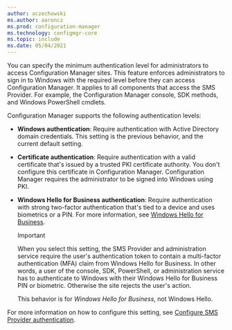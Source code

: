 ```yaml
---
author: aczechowski
ms.author: aaroncz
ms.prod: configuration-manager
ms.technology: configmgr-core
ms.topic: include
ms.date: 05/04/2021
---
```


<!--1357013-->
You can specify the minimum authentication level for administrators to access Configuration Manager sites. This feature enforces administrators to sign in to Windows with the required level before they can access Configuration Manager. It applies to all components that access the SMS Provider. For example, the Configuration Manager console, SDK methods, and Windows PowerShell cmdlets.

Configuration Manager supports the following authentication levels:

- **Windows authentication**: Require authentication with Active Directory domain credentials. This setting is the previous behavior, and the current default setting.

- **Certificate authentication**: Require authentication with a valid certificate that's issued by a trusted PKI certificate authority. You don't configure this certificate in Configuration Manager. Configuration Manager requires the administrator to be signed into Windows using PKI.

- **Windows Hello for Business authentication**: Require authentication with strong two-factor authentication that's tied to a device and uses biometrics or a PIN. For more information, see [Windows Hello for Business](/windows/security/identity-protection/hello-for-business/hello-identity-verification).

    > [!IMPORTANT]
    > When you select this setting, the SMS Provider and administration service require the user's authentication token to contain a multi-factor authentication (MFA) claim from Windows Hello for Business. In other words, a user of the console, SDK, PowerShell, or administration service has to authenticate to Windows with their Windows Hello for Business PIN or biometric. Otherwise the site rejects the user's action.
    >
    > This behavior is for _Windows Hello for Business_, not Windows Hello.<!-- SCCMDocs#2088 -->

For more information on how to configure this setting, see [Configure SMS Provider authentication](../../security/configure-security.md#sms-provider-authentication).
